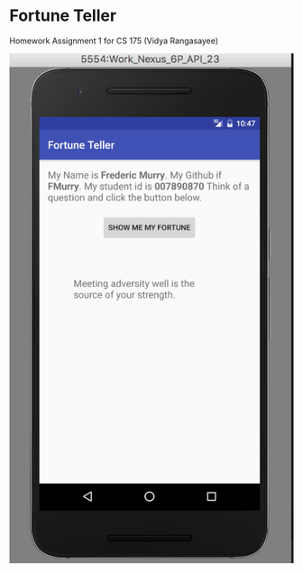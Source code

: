# Fortune Teller
Homework Assignment 1 for CS 175 (Vidya Rangasayee)

![alt tag](https://github.com/FMurry/FortuneTeller/blob/master/fortuneScreenshot.png)
<br>

